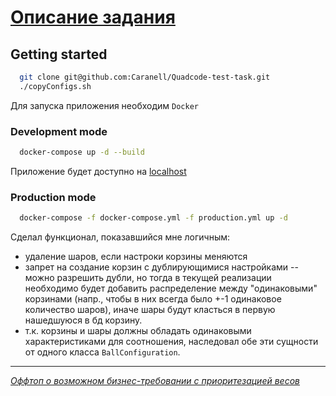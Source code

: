 # [Описание задания](DESCRIPTION.md)

## Getting started

```sh
  git clone git@github.com:Caranell/Quadcode-test-task.git
  ./copyConfigs.sh
```

Для запуска приложения необходим `Docker`

### Development mode

```sh
  docker-compose up -d --build
```

Приложение будет доступно на [localhost](http://localhost:3000)

### Production mode
```sh
  docker-compose -f docker-compose.yml -f production.yml up -d
```

Сделал функционал, показавшийся мне логичным:
  - удаление шаров, если настроки корзины меняются
  - запрет на создание корзин с дублирующимися настройками -- можно разрешить дубли, но тогда в текущей реализации необходимо будет добавить распределение между "одинаковыми" корзинами (напр., чтобы в них всегда было +-1 одинаковое количество шаров), иначе шары будут класться в первую нашедшуюся в бд корзину.
  - т.к. корзины и шары должны обладать одинаковыми характеристиками для соотношения, наследовал обе эти сущности от одного класса `BallConfiguration`.

---

_[Оффтоп о возможном бизнес-требовании с приоритезацией весов](OFFTOP.md)_